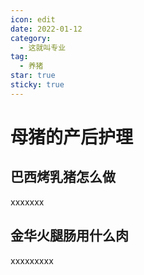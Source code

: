 ```yaml
---
icon: edit
date: 2022-01-12
category:
  - 这就叫专业
tag:
  - 养猪
star: true
sticky: true
---
```


# 母猪的产后护理

## 巴西烤乳猪怎么做

xxxxxxx

## 金华火腿肠用什么肉

xxxxxxxxx

